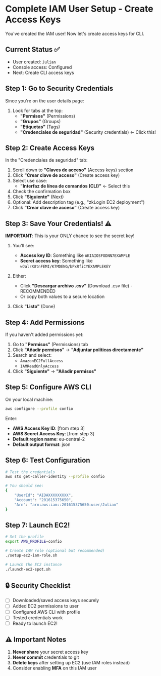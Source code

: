 # Complete IAM User Setup - Create Access Keys

You've created the IAM user! Now let's create access keys for CLI.

## Current Status ✅
- User created: `Julian`
- Console access: Configured
- Next: Create CLI access keys

## Step 1: Go to Security Credentials

Since you're on the user details page:

1. Look for tabs at the top:
   - **"Permisos"** (Permissions)
   - **"Grupos"** (Groups)
   - **"Etiquetas"** (Tags)
   - **"Credenciales de seguridad"** (Security credentials) ← Click this!

## Step 2: Create Access Keys

In the "Credenciales de seguridad" tab:

1. Scroll down to **"Claves de acceso"** (Access keys) section
2. Click **"Crear clave de acceso"** (Create access key)
3. Select use case:
   - **"Interfaz de línea de comandos (CLI)"** ← Select this
4. Check the confirmation box
5. Click **"Siguiente"** (Next)
6. Optional: Add description tag (e.g., "zkLogin EC2 deployment")
7. Click **"Crear clave de acceso"** (Create access key)

## Step 3: Save Your Credentials! ⚠️

**IMPORTANT**: This is your ONLY chance to see the secret key!

1. You'll see:
   - **Access key ID**: Something like `AKIAIOSFODNN7EXAMPLE`
   - **Secret access key**: Something like `wJalrXUtnFEMI/K7MDENG/bPxRfiCYEXAMPLEKEY`

2. Either:
   - Click **"Descargar archivo .csv"** (Download .csv file) - RECOMMENDED
   - Or copy both values to a secure location

3. Click **"Listo"** (Done)

## Step 4: Add Permissions

If you haven't added permissions yet:

1. Go to **"Permisos"** (Permissions) tab
2. Click **"Añadir permisos"** → **"Adjuntar políticas directamente"**
3. Search and select:
   - `AmazonEC2FullAccess`
   - `IAMReadOnlyAccess`
4. Click **"Siguiente"** → **"Añadir permisos"**

## Step 5: Configure AWS CLI

On your local machine:

```bash
aws configure --profile confio
```

Enter:
- **AWS Access Key ID**: [from step 3]
- **AWS Secret Access Key**: [from step 3]
- **Default region name**: eu-central-2
- **Default output format**: json

## Step 6: Test Configuration

```bash
# Test the credentials
aws sts get-caller-identity --profile confio

# You should see:
{
    "UserId": "AIDAXXXXXXXXX",
    "Account": "201615375650",
    "Arn": "arn:aws:iam::201615375650:user/Julian"
}
```

## Step 7: Launch EC2!

```bash
# Set the profile
export AWS_PROFILE=confio

# Create IAM role (optional but recommended)
./setup-ec2-iam-role.sh

# Launch the EC2 instance
./launch-ec2-spot.sh
```

## 🔒 Security Checklist

- [ ] Downloaded/saved access keys securely
- [ ] Added EC2 permissions to user
- [ ] Configured AWS CLI with profile
- [ ] Tested credentials work
- [ ] Ready to launch EC2!

## ⚠️ Important Notes

1. **Never share** your secret access key
2. **Never commit** credentials to git
3. **Delete keys** after setting up EC2 (use IAM roles instead)
4. Consider enabling **MFA** on this IAM user